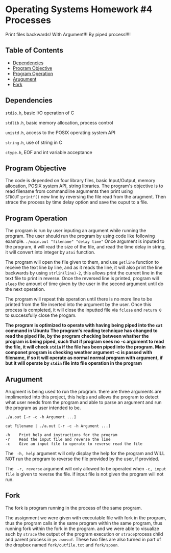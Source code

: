 # Operating Systems Homework #4 Processes

Print files backwards! With Argument!!! By piped process!!!!

## Table of Contents
- [Dependencies](#dependencies)
- [Program Objective](#program-objective)
- [Program Operation](#program-operation)
- [Arugument](#arugument)
- [Fork](#fork)

## Dependencies
```stdio.h```, basic I/O operation of C

```stdlib.h```, basic memory allocation, process control

```unistd.h```, access to the POSIX operating system API

```string.h```, use of string in C

```ctype.h```, EOF and int variable acceptance

## Program Objective

The code is depended on four library files, basic Input/Output, memory allocation,
POSIX system API, string libraries. The program's objective is to read filename from
commandline arguments then print using ```STDOUT:printf()``` new line by reversing the file read from the
arugment. Then strace the process by time delay option and save the ouput to a file.

## Program Operation

The program is run by user inputing an argument while running the program. The user
should run the program by using code like following example. ```./main.out "filename" "delay time"```
Once argument is inputed to the program, it will read the size of the file, and read
the time delay in string, it will convert into integer by ```atoi``` function.

The program will open the file given to them, and use ```getline``` function to 
receive the text line by line, and as it reads the line, it will also print the
line backwards by using ```strlin(line)-2```, this allows print the current
line in the text file to print in reverse. Once the reversed line is printed,
program will ```sleep``` the amount of time given by the user in the second
argument until do the next operation.

The program will repeat this operation until there is no more line to be printed
from the file inserted into the argument by the user. Once this process is completed,
it will close the inputted file via ```fclose``` and ```return 0``` to successfully
close the progam.

**The program is optimized to operate with having being piped into the ```cat``` command in Ubuntu**
**The program's reading technique has changed to read the piped file, by the program checking between whather the program is being piped, such that if program sees no -c argument to read the file, it will check ```stdin``` if the file has been piped into the program. Main componet program is checking weather argument -c is passed with filename, if so it will operate as normal normal program with argument, if but it will operate by ```stdin``` file into file operation in the program**

## Arugument

Arugment is being used to run the program. there are three arguments are implimented into this project,
this helps and allows the program to detect what user needs from the program and able to parse an argument
and run the program as user intended to be.

```
./a.out [-r -c -h Argument ...]

cat Filename | ./a.out [-r -c -h Argument ...]
```


``` 
-h    Print help and instructions for the program
-r    Read the input file and reverse the line
-c    Give an input file to operate to reverse read the file
```

The ``` -h, help``` argument will only display the help for the program and WILL NOT run the program to reverse the
file provided by the user, if provided. 

The ``` -r, reverse``` argument will only allowed to be operated when ```-c, input file``` is given to reverse the
file. if input file is not given the program will not run.

## Fork

The fork is program running in the process of the same program.

The assignment we were given with executable file with fork in the program, thus the program calls in the same program within the same program, thus running fork within the fork in the program. and we were able to visualize such by ```strace``` the output of the program execution or ```strace```process child and parent process in ```ps awxsuf```. These two files are also turned in part of the dropbox named ```fork/outfile.txt``` and ```fork/spoon```.
